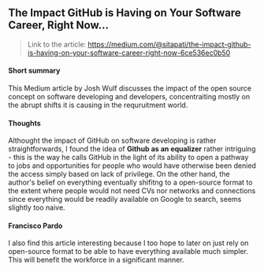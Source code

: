 ## The Impact GitHub is Having on Your Software Career, Right Now…

> Link to the article: https://medium.com/@sitapati/the-impact-github-is-having-on-your-software-career-right-now-6ce536ec0b50

#### Short summary
This Medium article by Josh Wulf discusses the impact of the open source concept on software developing and developers, concentraiting mostly on the abrupt shifts it is causing in the requruitment world. 

#### Thoughts
Althought the impact of GitHub on software developing is rather straightforwards, I found the idea of **Github as an equalizer** rather intriguing - this is the way he calls GitHub in the light of its ability to open a pathway to jobs and opportunities for people who would have otherwise been denied the access simply based on lack of privilege. On the other hand, the author's belief on everything eventually shifitng to a open-source format to the extent where people would not need CVs nor networks and connections since everything would be readily available on Google to search, seems slightly too naive.

#### Francisco Pardo
I also find this article interesting because I too hope to later on just rely on open-source format to be able to have everything available much simpler. This will benefit the workforce in a significant manner. 
